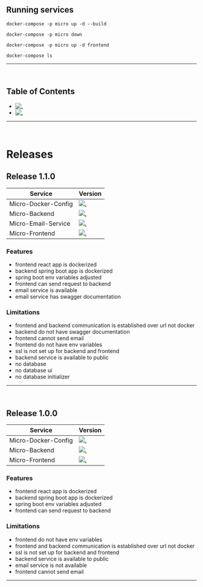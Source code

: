 ## Running services
```
docker-compose -p micro up -d --build

docker-compose -p micro down

docker-compose -p micro up -d frontend

docker-compose ls
```

<hr/> 
<br/>

## Table of Contents

- [![.](https://img.shields.io/badge/1.1.0-233838?style=flat&label=release&labelColor=470137&color=077521)](#release/1.1.0)
- [![.](https://img.shields.io/badge/1.0.0-233838?style=flat&label=release&labelColor=470137&color=077521)](#release/1.0.0)

<hr/> 
<br/>

# Releases

<h2 id="release/1.1.0">Release 1.1.0</h2> 

| Service               | Version                                                                                                                                                                           |
|-----------------------|-----------------------------------------------------------------------------------------------------------------------------------------------------------------------------------|
| Micro-Docker-Config   | [![.](https://img.shields.io/badge/1.1.0-233838?style=flat&label=release&labelColor=4A154B&color=233838)](https://github.com/ahmettoguz/Micro-Docker-Config/tree/release/1.1.0)   |
| Micro-Backend         | [![.](https://img.shields.io/badge/1.1.0-233838?style=flat&label=release&labelColor=4A154B&color=233838)](https://github.com/ahmettoguz/Micro-Backend/tree/release/1.0.0)         |
| Micro-Email-Service   | [![.](https://img.shields.io/badge/1.1.0-233838?style=flat&label=release&labelColor=4A154B&color=233838)](https://github.com/ahmettoguz/Micro-Email-Service/tree/release/1.0.0)   |
| Micro-Frontend        | [![.](https://img.shields.io/badge/1.1.0-233838?style=flat&label=release&labelColor=4A154B&color=233838)](https://github.com/ahmettoguz/Micro-Frontend/tree/release/1.0.0)        |

### Features

+ frontend react app is dockerized
+ backend spring boot app is dockerized
+ spring boot env variables adjusted
+ frontend can send request to backend
+ email service is available
+ email service has swagger documentation

### Limitations

- frontend and backend communication is established over url not docker
- backend do not have swagger documentation
- frontend cannot send email
- frontend do not have env variables
- ssl is not set up for backend and frontend
- backend service is available to public
- no database
- no database ui
- no database initializer

<hr/> 
<br/>

<h2 id="release/1.0.0">Release 1.0.0</h2> 

| Service               | Version                                                                                                                                                                           |
|-----------------------|-----------------------------------------------------------------------------------------------------------------------------------------------------------------------------------|
| Micro-Docker-Config   | [![.](https://img.shields.io/badge/1.0.0-233838?style=flat&label=release&labelColor=4A154B&color=233838)](https://github.com/ahmettoguz/Micro-Docker-Config/tree/release/1.0.0)   |
| Micro-Backend         | [![.](https://img.shields.io/badge/1.0.0-233838?style=flat&label=release&labelColor=4A154B&color=233838)](https://github.com/ahmettoguz/Micro-Backend/tree/release/1.0.0)         |
| Micro-Frontend        | [![.](https://img.shields.io/badge/1.0.0-233838?style=flat&label=release&labelColor=4A154B&color=233838)](https://github.com/ahmettoguz/Micro-Frontend/tree/release/1.0.0)        |

### Features

+ frontend react app is dockerized
+ backend spring boot app is dockerized
+ spring boot env variables adjusted
+ frontend can send request to backend

### Limitations

- frontend do not have env variables
- frontend and backend communication is established over url not docker
- ssl is not set up for backend and frontend
- backend service is available to public
- email service is not available
- frontend cannot send email

<hr/> 
<br/>
